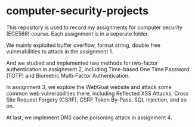 # computer-security-projects

This repository is used to record my assignments for computer security (ECE568) course. Each assignment is in a seperate folder. 

We mainly exploited buffer overflow, format string, double free vulnerabilities to attack in the assignment 1.

And we studied and implemented two methods for two-factor authentication in assignment 2, including Time-based One Time Password (TOTP) and Biometric Multi-Factor Authentication.

In assignment 3, we explore the WebGoat website and attack some common web vulnerabilities there, including Reflected XSS Attacks, Cross Site Request Forgery (CSRF), CSRF Token By-Pass, SQL Injection, and so on.

At last, we implement DNS cache poisoning attack in assignment 4.

